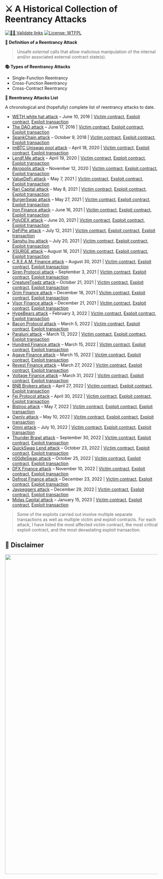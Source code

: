 # ⚔️ A Historical Collection of Reentrancy Attacks

[![👮‍♂️ Validate links](https://github.com/pcaversaccio/reentrancy-attacks/actions/workflows/ci.yml/badge.svg)](https://github.com/pcaversaccio/reentrancy-attacks/actions/workflows/ci.yml)
[![License: WTFPL](https://img.shields.io/badge/License-WTFPL-blue.svg)](http://www.wtfpl.net/about)

**📌 Definition of a Reentrancy Attack**

> Unsafe _external_ calls that allow malicious manipulation of the internal and/or associated external contract state(s).

**📚 Types of Reentrancy Attacks**

- Single-Function Reentrancy
- Cross-Function Reentrancy
- Cross-Contract Reentrancy

**📜 Reentrancy Attacks List**

A chronological and (hopefully) complete list of reentrancy attacks to date.

- [WETH white hat attack](https://github.com/pcaversaccio/reentrancy-attacks/issues/1#issuecomment-1188680199) – June 10, 2016 | [Victim contract](https://etherscan.io/address/0xd654bDD32FC99471455e86C2E7f7D7b6437e9179), [Exploit contract](https://etherscan.io/address/0x4AfB544Eb87265cF7Fc8fdB843c81d34F7E2A369), [Exploit transaction](https://etherscan.io/tx/0x8d8404d056607815c04dd286858da123c6e6aea29a1197e21a803fa67ebedd7c)
- [The DAO attack](https://medium.com/@zhongqiangc/smart-contract-reentrancy-thedao-f2da1d25180c) – June 17, 2016 | [Victim contract](https://etherscan.io/address/0xBB9bc244D798123fDe783fCc1C72d3Bb8C189413), [Exploit contract](https://etherscan.io/address/0xC0ee9dB1a9E07cA63E4fF0d5FB6F86Bf68D47b89), [Exploit transaction](https://etherscan.io/tx/0x0ec3f2488a93839524add10ea229e773f6bc891b4eb4794c3337d4495263790b)
- [SpankChain attack](https://medium.com/swlh/how-spankchain-got-hacked-af65b933393c) – October 9, 2018 | [Victim contract](https://etherscan.io/address/0xf91546835f756DA0c10cFa0CDA95b15577b84aA7), [Exploit contract](https://etherscan.io/address/0xc5918a927C4FB83FE99E30d6F66707F4b396900E), [Exploit transaction](https://etherscan.io/tx/0x21e9d20b57f6ae60dac23466c8395d47f42dc24628e5a31f224567a2b4effa88)
- [imBTC Uniswap pool attack](https://defirate.com/imbtc-uniswap-hack) – April 18, 2020 | [Victim contract](https://etherscan.io/address/0xFFcf45b540e6C9F094Ae656D2e34aD11cdfdb187), [Exploit contract](https://etherscan.io/address/0xBD2250D713bf98b7E00c26E2907370aD30f0891a), [Exploit transaction](https://etherscan.io/tx/0x9437dde6c06a20f6d56f69b07f43d5fb918e6c57c97e1fc25a4162c693f578aa)
- [Lendf.Me attack](https://slowmist.medium.com/slowmist-details-of-lendf-me-reentrancy-attack-3e168ab5f2b1) – April 19, 2020 | [Victim contract](https://etherscan.io/address/0x0eEe3E3828A45f7601D5F54bF49bB01d1A9dF5ea), [Exploit contract](https://etherscan.io/address/0x538359785a8D5AB1A741A0bA94f26a800759D91D), [Exploit transaction](https://etherscan.io/tx/0xced7ca813081fb594181469001a6aff629c5874bd672cca44075d3ec768db664)
- [Akropolis attack](https://peckshield.medium.com/akropolis-incident-root-cause-analysis-c11ee59e05d4) – November 12, 2020 | [Victim contract](https://etherscan.io/address/0x73fC3038B4cD8FfD07482b92a52Ea806505e5748), [Exploit contract](https://etherscan.io/address/0xe2307837524Db8961C4541f943598654240bd62f), [Exploit transaction](https://etherscan.io/tx/0xe1f375a47172b5612d96496a4599247049f07c9a7d518929fbe296b0c281e04d)
- [ValueDeFi attack](https://inspexco.medium.com/value-defis-invalid-share-calculation-exploit-in-depth-analysis-1c8f97c1416e) – May 7, 2021 | [Victim contract](https://bscscan.com/address/0xD4BBF439d3EAb5155Ca7c0537E583088fB4CFCe8), [Exploit contract](https://bscscan.com/address/0x4269e4090FF9dFc99D8846eB0D42E67F01C3AC8b), [Exploit transaction](https://bscscan.com/tx/0x9dab872598ee7a6290ed7d6f3a903f44a8794246c3089cc91d6cfb69be4d58b4)
- [Rari Capital attack](https://nipunp.medium.com/5-8-21-rari-capital-exploit-timeline-analysis-8beda31cbc1a) – May 8, 2021 | [Victim contract](https://etherscan.io/address/0x67B66C99D3Eb37Fa76Aa3Ed1ff33E8e39F0b9c7A), [Exploit contract](https://etherscan.io/address/0x2f755e8980f0c2E81681D82CCCd1a4BD5b4D5D46), [Exploit transaction](https://etherscan.io/tx/0x1655592eda3ebbba7c530ab3327daeae95fa95d05c3dec40338471245da10cfe)
- [BurgerSwap attack](https://quillhashteam.medium.com/burgerswap-flash-loan-attack-analysis-888b1911daef) – May 27, 2021 | [Victim contract](https://bscscan.com/address/0x7ac55ac530f2C29659573Bde0700c6758D69e677), [Exploit contract](https://bscscan.com/address/0xAE0F538409063e66ff0E382113cb1a051fC069cd), [Exploit transaction](https://bscscan.com/tx/0xac8a739c1f668b13d065d56a03c37a686e0aa1c9339e79fcbc5a2d0a6311e333)
- [Iron Finance attack](https://thedefiant.io/not-just-a-bank-run-new-evidence-shows-iron-finance-crashed-due-to-code-exploit) – June 16, 2021 | [Victim contract](https://polygonscan.com/address/0xa37DD1f62661EB18c338f18Cf797cff8b5102d8e), [Exploit contract](https://polygonscan.com/address/0x9E0bB84c39227755b76e286665f0a2B0bD3Bcc96), [Exploit transaction](https://polygonscan.com/tx/0x05d5c121251cb7cea91a89aaa164451639acb328b4a0a8001470aea531d77a7a)
- [PolyDEX attack](https://polydex.medium.com/plx-locker-smart-contract-incident-post-mortem-75342124a3e8) – June 20, 2021 | [Victim contract](https://polygonscan.com/address/0x28151Ba48963019ddB509FbB6D5761F3494b3828), [Exploit contract](https://polygonscan.com/address/0x287F8Cf077666e60e2d238bF77a525051481D769), [Exploit transaction](https://polygonscan.com/tx/0x6b3f057683083d7f0a25e4d3898ca68308cfe2335878143466f84b3003ebe3a2)
- [DeFiPie attack](https://medium.com/defipie/hacking-investigation-85e07454f1c9) – July 12, 2021 | [Victim contract](https://bscscan.com/address/0xd6eAC7cf547002d289dC85954Ec0ABE217A9b80D), [Exploit contract](https://bscscan.com/address/0x6d741523F1FcBa87Bb8ddA1Ab85D765a9544E6a6), [Exploit transaction](https://bscscan.com/tx/0x45f6f792638d114f31f6608dca4c79b1216bd5c7c45218a5fd8f1c2e309c6d75)
- [Sanshu Inu attack](https://sanshunft.medium.com/woofdate-2-2-0-keanu-compensation-mfund-rebase-update-bcac09707e19) – July 20, 2021 | [Victim contract](https://etherscan.io/address/0x35C674C288577Df3e9b5dafEF945795b741c7810), [Exploit contract](https://etherscan.io/address/0xe30DC9B3c29534E9b4e9A166c2f44411163aD59F), [Exploit transaction](https://etherscan.io/tx/0x00edd68087ee372a1b6e05249cc6c992bb7b8478cc0ddc70c2a1453428285808)
- [XSURGE attack](https://medium.com/@Knownsec_Blockchain_Lab/knownsec-blockchain-lab-comprehensive-analysis-of-xsurge-attacks-c83d238fbc55) – August 16, 2021 | [Victim contract](https://www.bscscan.com/address/0xE1E1Aa58983F6b8eE8E4eCD206ceA6578F036c21), [Exploit contract](https://www.bscscan.com/address/0x1514AAA4dCF56c4Aa90da6a4ed19118E6800dc46), [Exploit transaction](https://www.bscscan.com/tx/0x7e2a6ec08464e8e0118368cb933dc64ed9ce36445ecf9c49cacb970ea78531d2)
- [C.R.E.A.M. Finance attack](https://inspexco.medium.com/reentrancy-attack-on-cream-finance-incident-analysis-1c629686b6f5) – August 30, 2021 | [Victim contract](https://etherscan.io/address/0xD06527D5e56A3495252A528C4987003b712860eE), [Exploit contract](https://etherscan.io/address/0x2E95B91FA678b47660aBA811B74a28Ca1F4ED111), [Exploit transaction](https://etherscan.io/tx/0xd7ec3046ec75efbd04b3eea8752a8a6373a92c0dd813d08b655661054d3239c5)
- [Siren Protocol attack](https://medium.com/siren/siren-incident-report-264e57f16d7) – September 3, 2021 | [Victim contract](https://polygonscan.com/address/0xC3F7250f458E86a4BD19D0819550aC0b17902BdC), [Exploit contract](https://polygonscan.com/address/0x685b121BBB80E89c232f0Ea1755794F14CfC9822), [Exploit transaction](https://polygonscan.com/tx/0xf95fd54b4b1ed0bc109a04df16d1d75106a4d007b186543467c975df94cd3276)
- [CreatureToadz attack](https://medium.com/@ItsCuzzo/exploitedtoadz-a-technical-deepdive-9ceabf46d0ce) – October 21, 2021 | [Victim contract](https://etherscan.io/address/0xA4631A191044096834Ce65d1EE86b16b171D8080), [Exploit contract](https://etherscan.io/address/0xdFF832F6988E4a9E3FCfBfF4cc24d052143aba0E), [Exploit transaction](https://etherscan.io/tx/0x125581f9551c0ae1098e132823cd5cffc0c942be4e6fed6cd447bde017e87130)
- [Grim Finance attack](https://rekt.news/grim-finance-rekt) – December 18, 2021 | [Victim contract](https://ftmscan.com/address/0x660184CE8AF80e0B1e5A1172A16168b15f4136bF), [Exploit contract](https://ftmscan.com/address/0xb08cCb39741d746Dd1818641900f182448Eb5e41), [Exploit transaction](https://ftmscan.com/tx/0x19315e5b150d0a83e797203bb9c957ec1fa8a6f404f4f761d970cb29a74a5dd6)
- [Visor Finance attack](https://sharkteam.org/report/analysis/20211223001A_en.pdf) – December 21, 2021 | [Victim contract](https://etherscan.io/address/0x3a84aD5d16aDBE566BAA6b3DafE39Db3D5E261E5), [Exploit contract](https://etherscan.io/address/0x10C509AA9ab291C76c45414e7CdBd375e1D5AcE8), [Exploit transaction](https://etherscan.io/tx/0x69272d8c84d67d1da2f6425b339192fa472898dce936f24818fda415c1c1ff3f)
- [HypeBears attack](https://blocksecteam.medium.com/when-safemint-becomes-unsafe-lessons-from-the-hypebears-security-incident-2965209bda2a) – February 3, 2022 | [Victim contract](https://etherscan.io/address/0x14e0a1F310E2B7E321c91f58847e98b8C802f6eF), [Exploit contract](https://etherscan.io/address/0x49AB6aBd4be00Df45E5C8e8949Dd41389c34A704), [Exploit transaction](https://etherscan.io/tx/0xfa97c3476aa8aeac662dae0cc3f0d3da48472ff4e7c55d0e305901ec37a2f704)
- [Bacon Protocol attack](https://coincodecap.com/bacon-protocol-hacked-reportedly-1m-lost) – March 5, 2022 | [Victim contract](https://etherscan.io/address/0xb8919522331C59f5C16bDfAA6A121a6E03A91F62), [Exploit contract](https://etherscan.io/address/0x580CaC65C2620D194371ef29Eb887A7D8DCc91Bf), [Exploit transaction](https://etherscan.io/tx/0x7d2296bcb936aa5e2397ddf8ccba59f54a178c3901666b49291d880369dbcf31)
- [Paraluni attack](https://coincodecap.com/paraluni-hacked-reportedly-1-7m-lost) – March 13, 2022 | [Victim contract](https://bscscan.com/address/0x633Fa755a83B015cCcDc451F82C57EA0Bd32b4B4), [Exploit contract](https://www.bscscan.com/address/0x4770b5cb9d51EcB7AD5B14f0d4F2cEe8e5563645), [Exploit transaction](https://www.bscscan.com/tx/0x70f367b9420ac2654a5223cc311c7f9c361736a39fd4e7dff9ed1b85bab7ad54)
- [Hundred Finance attack](https://slowmist.medium.com/another-day-another-reentrancy-attack-5cde10bbb2b4) – March 15, 2022 | [Victim contract](https://gnosisscan.io/address/0x8e15a22853A0A60a0FBB0d875055A8E66cff0235), [Exploit contract](https://gnosisscan.io/address/0xdbf225e3d626ec31f502d435b0f72d82b08e1bdd), [Exploit transaction](https://gnosisscan.io/tx/0x534b84f657883ddc1b66a314e8b392feb35024afdec61dfe8e7c510cfac1a098)
- [Agave Finance attack](https://twitter.com/Mudit__Gupta/status/1503783633877827586) – March 15, 2022 | [Victim contract](https://gnosisscan.io/address/0x95a21fCbb57ed54D3a5a706068b06cEE8637998a), [Exploit contract](https://gnosisscan.io/address/0xF98169301B06e906AF7f9b719204AA10D1F160d6), [Exploit transaction](https://gnosisscan.io/tx/0xa262141abcf7c127b88b4042aee8bf601f4f3372c9471dbd75cb54e76524f18e)
- [Revest Finance attack](https://slowmist.medium.com/revest-finance-incident-analysis-6fcd9b6be207) – March 27, 2022 | [Victim contract](https://etherscan.io/address/0x2320A28f52334d62622cc2EaFa15DE55F9987eD9), [Exploit contract](https://etherscan.io/address/0xb480Ac726528D1c195cD3bb32F19C92E8d928519), [Exploit transaction](https://etherscan.io/tx/0xe0b0c2672b760bef4e2851e91c69c8c0ad135c6987bbf1f43f5846d89e691428)
- [Voltage Finance attack](https://rekt.news/voltage-finance-rekt) – March 31, 2022 | [Victim contract](https://explorer.fuse.io/address/0xa722c13135930332Eb3d749B2F0906559D2C5b99), [Exploit contract](https://explorer.fuse.io/address/0x632942c9BeF1a1127353E1b99e817651e2390CFF), [Exploit transaction](https://explorer.fuse.io/tx/0x1b3e06b6b310886dfd90a5df8ddbaf515750eda7126cf5f69874e92761b1dc90/token-transfers)
- [BNB Brokers attack](https://twitter.com/BlockSecTeam/status/1519249933832171520) – April 27, 2022 | [Victim contract](https://bscscan.com/address/0x2C67f86D91BA3cA559c6d2825d9dbD00C5A90e4B), [Exploit contract](https://bscscan.com/address/0x02C05Ed9e8fda290ba88225eaDce4146Bde7C80A), [Exploit transaction](https://bscscan.com/tx/0x74907b06cacbe77a5af64f8cc16ff49ff7fefc672c5d68909637caa7f9466dca)
- [Fei Protocol attack](https://certik.medium.com/fei-protocol-incident-analysis-8527440696cc) – April 30, 2022 | [Victim contract](https://etherscan.io/address/0x26267e41CeCa7C8E0f143554Af707336f27Fa051), [Exploit contract](https://etherscan.io/address/0x32075bAd9050d4767018084F0Cb87b3182D36C45), [Exploit transaction](https://etherscan.io/tx/0xadbe5cf9269a001d50990d0c29075b402bcc3a0b0f3258821881621b787b35c6)
- [Bistroo attack](https://bistroo.medium.com/post-incident-review-bist-single-asset-staking-binancesmartchain-security-breach-5194590605f) – May 7, 2022 | [Victim contract](https://www.bscscan.com/address/0x2987B3983bfA7E2698b4C10A361ca5119697a080), [Exploit contract](https://bscscan.com/address/0x70B31bB9859E88ddb3Ac04bc205575992EdAd3FA), [Exploit transaction](https://bscscan.com/tx/0x8c96b3314e30cf62bdfd4f94df38a2f040e171e849208b328dcd4ac2cdbcb748)
- [Ownly attack](https://twitter.com/ownlyio/status/1524362090940895234) – May 10, 2022 | [Victim contract](https://www.bscscan.com/address/0x421f30419D6c1D7573C1F57546A631f2f89D7E92), [Exploit contract](https://www.bscscan.com/address/0xA81eA095e0c3708E4236c71146748FA15B620386), [Exploit transaction](https://www.bscscan.com/tx/0x2cbe47edb040c710b7f139cbea7a4bced4d6a0d6c5aa4380f445880437ea072f)
- [Omni attack](https://twitter.com/BlockSecTeam/status/1546141457933025280) – July 10, 2022 | [Victim contract](https://etherscan.io/address/0x2F131C4DAd4Be81683ABb966b4DE05a549144443), [Exploit contract](https://etherscan.io/address/0x3C10E78343c475b99d20fA544dd30b43C0cBa26f), [Exploit transaction](https://etherscan.io/tx/0x264e16f4862d182a6a0b74977df28a85747b6f237b5e229c9a5bbacdf499ccb4)
- [Thunder Brawl attack](https://twitter.com/peckshield/status/1575890733373849601) – September 30, 2022 | [Victim contract](https://bscscan.com/address/0xae191Ca19F0f8E21d754c6CAb99107eD62B6fe53), [Exploit contract](https://bscscan.com/address/0xfeD1B640633Fd0A4d77315d229918ab1f6E612f9), [Exploit transaction](https://bscscan.com/tx/0x57aa9c85e03eb25ac5d94f15f22b3ba3ab2ef60b603b97ae76f855072ea9e3a0)
- [QuickSwap Lend attack](https://quillaudits.medium.com/decoding-220k-read-only-reentrancy-exploit-quillaudits-30871d728ad5) – October 23, 2022 | [Victim contract](https://polygonscan.com/address/0x3dC7E6FF0fB79770FA6FB05d1ea4deACCe823943), [Exploit contract](https://polygonscan.com/address/0xEb4c67E5BE040068FA477a539341d6aeF081E4Eb), [Exploit transaction](https://polygonscan.com/tx/0xb8efe839da0c89daa763f39f30577dc21937ae351c6f99336a0017e63d387558)
- [n00dleSwap attack](https://twitter.com/BlockSecTeam/status/1584959295829180416) – October 25, 2022 | [Victim contract](https://etherscan.io/address/0x3561081260186E69369E6C32F280836554292E08), [Exploit contract](https://etherscan.io/address/0x9C5A2A6431523fBBC648fb83137A20A2C1789C56), [Exploit transaction](https://etherscan.io/tx/0x8037b3dc0bf9d5d396c10506824096afb8125ea96ada011d35faa89fa3893aea)
- [DFX Finance attack](https://blog.audit.haechi.io/dfx_finance_attack_overview) – November 10, 2022 | [Victim contract](https://etherscan.io/address/0x46161158b1947D9149E066d6d31AF1283b2d377C), [Exploit contract](https://etherscan.io/address/0x6cFa86a352339E766FF1cA119c8C40824f41F22D), [Exploit transaction](https://etherscan.io/tx/0x6bfd9e286e37061ed279e4f139fbc03c8bd707a2cdd15f7260549052cbba79b7)
- [Defrost Finance attack](https://twitter.com/PeckShieldAlert/status/1606276020276891650) – December 23, 2022 | [Victim contract](https://snowtrace.io/address/0xfF152e21C5A511c478ED23D1b89Bb9391bE6de96), [Exploit contract](https://snowtrace.io/address/0x792E8f3727cad6e00c58d478798F0907c4cEC340), [Exploit transaction](https://snowtrace.io/tx/0xc6fb8217e45870a93c25e2098f54f6e3b24674a3083c30664867de474bf0212d)
- [Jaypeggers attack](https://twitter.com/BlockSecTeam/status/1608372475225866240) – December 29, 2022 | [Victim contract](https://etherscan.io/address/0xf2919D1D80Aff2940274014bef534f7791906FF2), [Exploit contract](https://etherscan.io/address/0xed42Cb11b9D03c807ED1ba9c2eD1d3BA5Bf37340), [Exploit transaction](https://etherscan.io/tx/0xd4fafa1261f6e4f9c8543228a67caf9d02811e4ad3058a2714323964a8db61f6)
- [Midas Capital attack](https://twitter.com/AnciliaInc/status/1614705804468424704) – January 15, 2023 | [Victim contract](https://polygonscan.com/address/0xe150e792e0a18C9984a0630f051a607dEe3c265d), [Exploit contract](https://polygonscan.com/address/0x757E9F49aCfAB73C25b20D168603d54a66C723A1), [Exploit transaction](https://polygonscan.com/tx/0x0053490215baf541362fc78be0de98e3147f40223238d5b12512b3e26c0a2c2f)

> Some of the exploits carried out involve multiple separate transactions as well as multiple victim and exploit contracts. For each attack, I have listed the most affected victim contract, the most critical exploit contract, and the most devastating exploit transaction.

## 💢 Disclaimer

<img src=https://user-images.githubusercontent.com/25297591/167394075-1813e258-3b03-4bc8-9305-69126a07d57e.png width="1050"/>
